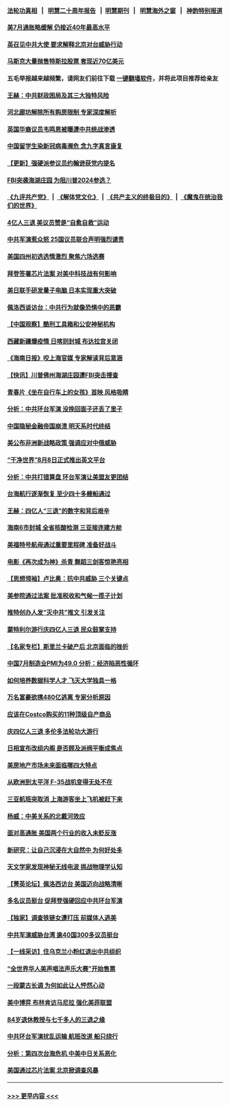 #### [法轮功真相](https://github.com/gfw-breaker/truth/blob/master/README.md?t=0) &nbsp;&nbsp;|&nbsp;&nbsp; [明慧二十周年报告](https://github.com/gfw-breaker/mh-reports/blob/master/README.md?t=0) &nbsp;&nbsp;|&nbsp;&nbsp;[明慧期刊](https://github.com/gfw-breaker/mh-qikan) &nbsp;&nbsp;|&nbsp;&nbsp; [明慧海外之窗](https://github.com/gfw-breaker/mh-news/blob/master/README.md?t=0) &nbsp;&nbsp;|&nbsp;&nbsp; [神韵特别报道](https://github.com/gfw-breaker/mh-news/blob/master/shenyun.md?t=0)
#### [美7月通胀略缓解 仍接近40年最高水平](../pages/nf4514/n13799732.md?t=08110001) 
#### [英召见中共大使 要求解释北京对台威胁行动](../pages/nf4514/n13799683.md?t=08110001) 
#### [马斯克大量抛售特斯拉股票 套现近70亿美元](../pages/nf4514/n13799547.md?t=08110001) 
#### 五毛举报越来越频繁，请网友们前往下载 [一键翻墙软件](https://github.com/gfw-breaker/ssr-accounts)，并将此项目推荐给亲友
#### [王赫：中共财政困局及其三大独特风险](../pages/nf4514/n13799127.md?t=08110001) 
#### [河北廊坊解除所有购房限制 专家深度解析](../pages/nf4514/n13799355.md?t=08110001) 
#### [英国华裔议员韦鸣恩被曝遭中共统战渗透](../pages/nf4514/n13799344.md?t=08110001) 
#### [中国留学生染新冠病毒濒危 念九字真言康复](../pages/nf4514/n13799071.md?t=08110001) 
#### [【更新】强硬派参议员约翰逊获党内提名](../pages/nf4514/n13799017.md?t=08110001) 
#### [FBI突袭海湖庄园 为阻川普2024参选？](../pages/nf4514/n13798986.md?t=08110001) 
#### [《九评共产党》](https://github.com/begood0513/9ping.md/blob/master/README.md) &nbsp;|&nbsp; [《解体党文化》](../../../../jtdwh.md/blob/master/README.md)  &nbsp;|&nbsp; [《共产主义的终极目的》](../../../../gczydzjmd.md/blob/master/README.md) &nbsp;|&nbsp; [《魔鬼在统治我们的世界》](../../../../mgztzwmdsj.md/blob/master/README.md) 
#### [4亿人三退 美议员赞是“自愈自救”运动](../pages/nf4514/n13798881.md?t=08110001) 
#### [中共军演惹众怒 25国议员联合声明强烈谴责](../pages/nf4514/n13799034.md?t=08110001) 
#### [美国四州初选选情激烈 聚焦六场选赛](../pages/nf4514/n13798933.md?t=08110001) 
#### [拜登签署芯片法案 对美中科技战有何影响](../pages/nf4514/n13798973.md?t=08110001) 
#### [美日联手研发量子电脑 日本实现重大突破](../pages/nf4514/n13798979.md?t=08110001) 
#### [佩洛西谈访台：中共行为就像恐惧中的恶霸](../pages/nf4514/n13798920.md?t=08110001) 
#### [【中国观察】酷刑工具箱和公安神秘机构](../pages/nf4514/n13798499.md?t=08110001) 
#### [西藏新疆爆疫情 日喀则封城 布达拉宫关闭](../pages/nf4514/n13798637.md?t=08110001) 
#### [《海南日报》咬上海官媒 专家解读背后意涵](../pages/nf4514/n13798639.md?t=08110001) 
#### [【快讯】川普佛州海湖庄园遭FBI突击搜查](../pages/nf4514/n13798436.md?t=08110001) 
#### [青春片《坐在自行车上的女孩》首映 风格吸睛](../pages/nf4514/n13798524.md?t=08110001) 
#### [分析：中共环台军演 没挽回面子还丢了里子](../pages/nf4514/n13798433.md?t=08110001) 
#### [中国隐秘金融帝国崩溃 明天系时代终结](../pages/nf4514/n13798440.md?t=08110001) 
#### [美公布非洲新战略政策 强调应对中俄威胁](../pages/nf4514/n13798330.md?t=08110001) 
#### [“干净世界”8月8日正式推出英文平台](../pages/nf4514/n13798327.md?t=08110001) 
#### [分析：中共打错算盘 环台军演让美盟友更团结](../pages/nf4514/n13797669.md?t=08110001) 
#### [台海航行逐渐恢复 至少四十多艘船通过](../pages/nf4514/n13798173.md?t=08110001) 
#### [王赫：四亿人“三退”的数字和背后艰辛](../pages/nf4514/n13797747.md?t=08110001) 
#### [海南6市封城 全省核酸检测 三亚接连建方舱](../pages/nf4514/n13797722.md?t=08110001) 
#### [美福特号航母通过重要里程碑 准备好战斗](../pages/nf4514/n13797781.md?t=08110001) 
#### [电影《再次成为神》杀青 舞蹈三剑客惊艳亮相](../pages/nf4514/n13797720.md?t=08110001) 
#### [【思想领袖】卢比奥：抗中共威胁 三个关键点](../pages/nf4514/n13782442.md?t=08110001) 
#### [美参院通过法案 批准税收和气候一揽子计划](../pages/nf4514/n13797644.md?t=08110001) 
#### [推特创办人发“灭中共”推文 引发关注](../pages/nf4514/n13797542.md?t=08110001) 
#### [蒙特利尔游行庆四亿人三退 民众鼓掌支持](../pages/nf4514/n13797867.md?t=08110001) 
#### [【名家专栏】斯里兰卡破产后 北京面临的挫折](../pages/nf4514/n13797378.md?t=08110001) 
#### [中国7月制造业PMI为49.0 分析：经济陷恶性循环](../pages/nf4514/n13797619.md?t=08110001) 
#### [如何培养数据科学人才 飞天大学独具一格](../pages/nf4514/n13797621.md?t=08110001) 
#### [万名富豪欲携480亿逃离 专家分析原因](../pages/nf4514/n13797173.md?t=08110001) 
#### [应该在Costco购买的11种顶级自产商品](../pages/nf4514/n13796810.md?t=08110001) 
#### [庆四亿人三退 多伦多法轮功大游行](../pages/nf4514/n13797255.md?t=08110001) 
#### [日相宣布改组内阁 是否顾及派阀平衡成焦点](../pages/nf4514/n13797507.md?t=08110001) 
#### [美房地产市场未来面临哪四大特点](../pages/nf4514/n13794380.md?t=08110001) 
#### [从欧洲到太平洋 F-35战机变得无处不在](../pages/nf4514/n13794379.md?t=08110001) 
#### [三亚航班突取消 上海游客坐上飞机被赶下来](../pages/nf4514/n13797322.md?t=08110001) 
#### [杨威：中美关系的北戴河效应](../pages/nf4514/n13797232.md?t=08110001) 
#### [面对高通胀 美国两个行业的收入未贬反涨](../pages/nf4514/n13797227.md?t=08110001) 
#### [新研究：让自己沉浸在大自然中 为何好处多](../pages/nf4514/n13797213.md?t=08110001) 
#### [天文学家发现神秘无线电波 挑战物理学认知](../pages/nf4514/n13797197.md?t=08110001) 
#### [【菁英论坛】佩洛西访台 美国迈向战略清晰](../pages/nf4514/n13797172.md?t=08110001) 
#### [多名议员挺台 促拜登强硬回应中共环台军演](../pages/nf4514/n13797116.md?t=08110001) 
#### [【独家】调查铁链女遭打压 前媒体人逃美](../pages/nf4514/n13796740.md?t=08110001) 
#### [中共军演威胁台湾 逾40国300多议员挺台](../pages/nf4514/n13796826.md?t=08110001) 
#### [【一线采访】住乌克兰小粉红退出中共组织](../pages/nf4514/n13797083.md?t=08110001) 
#### [“全世界华人美声唱法声乐大赛”开始售票](../pages/nf4514/n13796723.md?t=08110001) 
#### [一段蒙古长调 为何如此让人怦然心动](../pages/nf4514/n13776085.md?t=08110001) 
#### [美中博弈 布林肯访马尼拉 强化美菲联盟](../pages/nf4514/n13796815.md?t=08110001) 
#### [84岁退休教授与七千多人的三退之缘](../pages/nf4514/n13796650.md?t=08110001) 
#### [中共环台军演扰乱运输 航班改道 船只绕行](../pages/nf4514/n13796504.md?t=08110001) 
#### [分析：第四次台海危机 中美中日关系恶化](../pages/nf4514/n13796495.md?t=08110001) 
#### [美国通过芯片法案 北京掀调查风暴](../pages/nf4514/n13796506.md?t=08110001) 

----
#### [ >>> 更早内容 <<< ](../indexes/nf4514-earlier.md)
